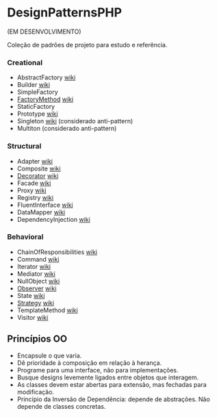 DesignPatternsPHP
=================

(EM DESENVOLVIMENTO)

Coleção de padrões de projeto para estudo e referência.

### Creational

* AbstractFactory [wiki](http://pt.wikipedia.org/wiki/Abstract_Factory)
* Builder [wiki](http://pt.wikipedia.org/wiki/Builder)
* SimpleFactory
* [FactoryMethod](FactoryMethod) [wiki](http://pt.wikipedia.org/wiki/Factory_Method)
* StaticFactory
* Prototype [wiki](http://pt.wikipedia.org/wiki/Prototype)
* Singleton [wiki](http://pt.wikipedia.org/wiki/Singleton) (considerado anti-pattern)
* Multiton (considerado anti-pattern)

### Structural

* Adapter [wiki](http://pt.wikipedia.org/wiki/Adapter)
* Composite [wiki](http://pt.wikipedia.org/wiki/Composite)
* [Decorator](Decorator) [wiki](http://pt.wikipedia.org/wiki/Decorator)
* Facade [wiki](http://pt.wikipedia.org/wiki/Fa%C3%A7ade)
* Proxy [wiki](http://pt.wikipedia.org/wiki/Proxy_(padr%C3%B5es_de_projeto))
* Registry [wiki](http://en.wikipedia.org/wiki/Service_locator_pattern)
* FluentInterface [wiki](http://en.wikipedia.org/wiki/Fluent_interface)
* DataMapper [wiki](http://en.wikipedia.org/wiki/Data_mapper_pattern)
* DependencyInjection [wiki](http://pt.wikipedia.org/wiki/Inje%C3%A7%C3%A3o_de_depend%C3%AAncia)

### Behavioral

* ChainOfResponsibilities [wiki](http://pt.wikipedia.org/wiki/Chain_of_Responsibility)
* Command [wiki](http://pt.wikipedia.org/wiki/Command)
* Iterator [wiki](http://en.wikipedia.org/wiki/Iterator_pattern)
* Mediator [wiki](http://pt.wikipedia.org/wiki/Mediator)
* NullObject [wiki](http://en.wikipedia.org/wiki/Null_Object_pattern)
* [Observer](Observer) [wiki](http://pt.wikipedia.org/wiki/Observer)
* State [wiki](http://pt.wikipedia.org/wiki/State)
* [Strategy](Strategy) [wiki](http://pt.wikipedia.org/wiki/Strategy)
* TemplateMethod [wiki](http://pt.wikipedia.org/wiki/Template_Method)
* Visitor [wiki](http://pt.wikipedia.org/wiki/Visitor_Pattern)


Princípios OO
-------------
- Encapsule o que varia.
- Dê prioridade à composição em relação à herança.
- Programe para uma interface, não para implementações.
- Busque designs levemente ligados entre objetos que interagem.
- As classes devem estar abertas para extensão, mas fechadas para modificação.
- Princípio da Inversão de Dependência: depende de abstrações. Não depende de classes concretas.